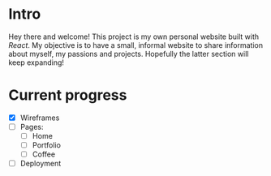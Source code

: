 # Intro

Hey there and welcome! This project is my own personal website built with _React_.
My objective is to have a small, informal website to share information about myself, my passions and projects. Hopefully the latter section will keep expanding!

# Current progress

- [x] Wireframes
- [ ] Pages:
  - [ ] Home
  - [ ] Portfolio
  - [ ] Coffee
- [ ] Deployment
